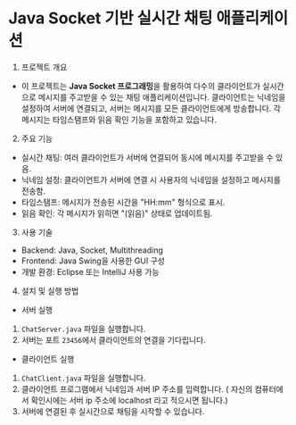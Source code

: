 # Java Socket 기반 실시간 채팅 애플리케이션

1) 프로젝트 개요
- 이 프로젝트는 **Java Socket 프로그래밍**을 활용하여 다수의 클라이언트가 실시간으로 메시지를 주고받을 수 있는 채팅 애플리케이션입니다. 클라이언트는 닉네임을 설정하여 서버에 연결되고, 서버는 메시지를 모든 클라이언트에게 방송합니다. 각 메시지는 타임스탬프와 읽음 확인 기능을 포함하고 있습니다.

2) 주요 기능
- 실시간 채팅: 여러 클라이언트가 서버에 연결되어 동시에 메시지를 주고받을 수 있음.
- 닉네임 설정: 클라이언트가 서버에 연결 시 사용자의 닉네임을 설정하고 메시지를 전송함.
- 타임스탬프: 메시지가 전송된 시간을 "HH:mm" 형식으로 표시.
- 읽음 확인: 각 메시지가 읽히면 "(읽음)" 상태로 업데이트됨.

3) 사용 기술
- Backend: Java, Socket, Multithreading
- Frontend: Java Swing을 사용한 GUI 구성
- 개발 환경: Eclipse 또는 IntelliJ 사용 가능


4) 설치 및 실행 방법
- 서버 실행
1. `ChatServer.java` 파일을 실행합니다.
2. 서버는 포트 `23456`에서 클라이언트의 연결을 기다립니다.

- 클라이언트 실행
1. `ChatClient.java` 파일을 실행합니다.
2. 클라이언트 프로그램에서 닉네임과 서버 IP 주소를 입력합니다. ( 자신의 컴퓨터에서 확인시에는 서버 ip 주소에 localhost 라고 적으시면 됩니다.)
3. 서버에 연결된 후 실시간으로 채팅을 시작할 수 있습니다.


